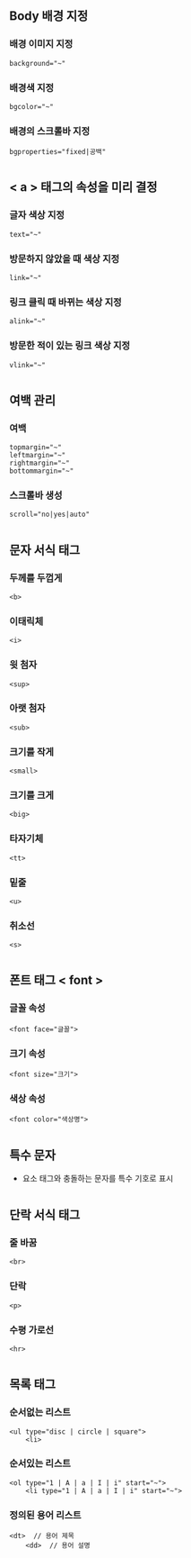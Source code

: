 ## Body 배경 지정
### 배경 이미지 지정
    background="~"
### 배경색 지정
    bgcolor="~"
### 배경의 스크롤바 지정
    bgproperties="fixed|공백"

#
## < a > 태그의 속성을 미리 결정
### 글자 색상 지정
    text="~"
### 방문하지 않았을 때 색상 지정
    link="~"
### 링크 클릭 때 바뀌는 색상 지정
    alink="~"
### 방문한 적이 있는 링크 색상 지정
    vlink="~"

#
## 여백 관리
### 여백
    topmargin="~"
    leftmargin="~"
    rightmargin="~"
    bottommargin="~"
### 스크롤바 생성
    scroll="no|yes|auto"

#
## 문자 서식 태그
### 두께를 두껍게
    <b>
### 이태릭체
    <i>
### 윗 첨자
    <sup>
### 아랫 첨자
    <sub>
### 크기를 작게
    <small>
### 크기를 크게
    <big>
### 타자기체
    <tt>
### 밑줄
    <u>
### 취소선
    <s>

#
## 폰트 태그 < font >
### 글꼴 속성
    <font face="글꼴">
### 크기 속성
    <font size="크기">
### 색상 속성
    <font color="색상명">

#
## 특수 문자
- 요소 태그와 충돌하는 문자를 특수 기호로 표시

#
## 단락 서식 태그
### 줄 바꿈
    <br>
### 단락
    <p>
### 수평 가로선
    <hr>

#
## 목록 태그
### 순서없는 리스트
    <ul type="disc | circle | square">
        <li>
### 순서있는 리스트
    <ol type="1 | A | a | I | i" start="~">
        <li type="1 | A | a | I | i" start="~">
### 정의된 용어 리스트
    <dt>  // 용어 제목
        <dd>  // 용어 설명
